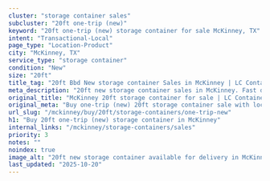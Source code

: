 ```yaml
---
cluster: "storage container sales"
subcluster: "20ft one-trip (new)"
keyword: "20ft one-trip (new) storage container for sale McKinney, TX"
intent: "Transactional-Local"
page_type: "Location-Product"
city: "McKinney, TX"
service_type: "storage container"
condition: "New"
size: "20ft"
title_tag: "20ft Bbd New storage container Sales in McKinney | LC Container"
meta_description: "20ft new storage container sales in McKinney. Fast delivery, competitive pricing. Serving storage containers area. Quote ID: 4HV. Call (214) 524-4168 for your free quote today."
original_title: "McKinney 20ft storage container for sale | LC Container"
original_meta: "Buy one-trip (new) 20ft storage container sale with local delivery in McKinney, TX. LC Container — local Since 2003. Request a fast quote today."
url_slug: "/mckinney/buy/20ft/storage-containers/one-trip-new"
h1: "Buy 20ft one-trip (new) storage container in McKinney"
internal_links: "/mckinney/storage-containers/sales"
priority: 3
notes: ""
noindex: true
image_alt: "20ft new storage container available for delivery in McKinney"
last_updated: "2025-10-20"
---
```


<!-- TODO: Add unique city/inventory copy, images, and internal links here. -->
